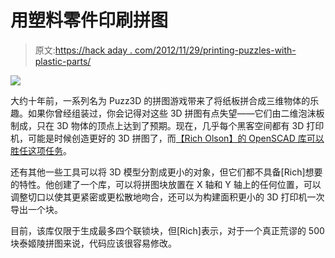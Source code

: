 # 用塑料零件印刷拼图

> 原文:[https://hack aday . com/2012/11/29/printing-puzzles-with-plastic-parts/](https://hackaday.com/2012/11/29/printing-puzzles-with-plastic-parts/)

![](../Images/abb013781e48a5361bd8de10c6881a00.png)

大约十年前，一系列名为 Puzz3D 的拼图游戏带来了将纸板拼合成三维物体的乐趣。如果你曾经组装过，你会记得对这些 3D 拼图有点失望——它们由二维泡沫板制成，只在 3D 物体的顶点上达到了预期。现在，几乎每个黑客空间都有 3D 打印机，可能是时候创造更好的 3D 拼图了，而[【Rich Olson】的 OpenSCAD 库可以胜任这项任务](http://nothinglabs.blogspot.com/2012/11/puzzlecut-openscad-library.html)。

还有其他一些工具可以将 3D 模型分割成更小的对象，但它们都不具备[Rich]想要的特性。他创建了一个库，可以将拼图块放置在 X 轴和 Y 轴上的任何位置，可以调整切口以使其更紧密或更松散地吻合，还可以为构建面积更小的 3D 打印机一次导出一个块。

目前，该库仅限于生成最多四个联锁块，但[Rich]表示，对于一个真正荒谬的 500 块泰姬陵拼图来说，代码应该很容易修改。